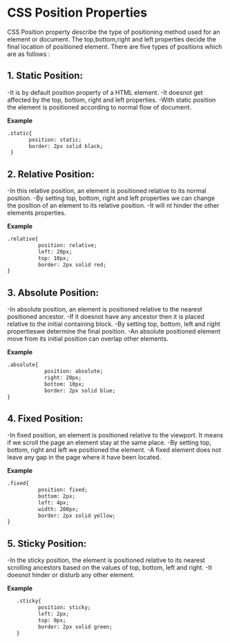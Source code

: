 # CSS Position Properties

 CSS Position property describe the type of positioning method used for an element or document. The top,bottom,right and left properties decide the final location of positioned element. There are five types of positions which are as follows :

## 1. Static Position:

-It is by default position property of a HTML element.
-It doesnot get affected by the top, bottom, right and left properties.
-With static position the element is positioned according to normal flow of document.

**Example**

```html
.static{
       position: static;
       border: 2px solid black;
 }
```
 
 ## 2.  Relative Position:
 
-In this relative position, an element is positioned relative to its normal position.
-By setting top, bottom, right and left properties we can change the position of an element to its relative position.
-It will nt hinder the other elements properties.
 
**Example**

```html
.relative{
          position: relative;
          left: 20px;
          top: 10px;
          border: 2px solid red;
}
```
  
## 3. Absolute Position:
  
-In absolute position, an element is positioned relative to the nearest positioned ancestor.
-If it doesnot have any ancestor then it is placed relative to the initial containing block.
-By setting top, bottom, left and right propertieswe determine the final position.
-An absolute positioned element move from its initial position can overlap other elements.
  
**Example**

```html
.absolute{
            position: absolute;
            right: 20px;
            bottom: 10px;
            border: 2px solid blue;
}
```
   
## 4. Fixed Position:
 
-In fixed position, an element is positioned relative to the viewport. It means if we scroll the page an element stay at the same place.
-By setting top, bottom, right and left we positioned the element.
-A fixed element does not leave any gap in the page where it have been located.
   
**Example**

```html
.fixed{
          position: fixed;
          bottom: 2px;
          left: 4px;
          width: 200px;
          border: 2px solid yellow;
}
```
    
## 5. Sticky Position:
   
-In the sticky position, the element is positioned relative to its nearest scrolling ancestors based on the values of top, bottom, left and right.
-It doesnot hinder or disturb any other element.
   
**Example**
   
```html 
   .sticky{
          position: sticky;
          left: 2px;
          top: 0px;
          border: 2px solid green;
   } 
``` 
